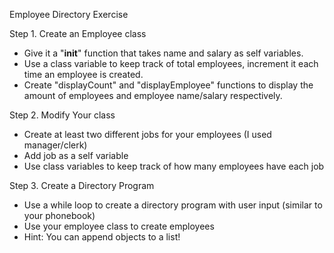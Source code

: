 Employee Directory Exercise

Step 1. Create an Employee class
* Give it a "__init__" function that takes name and salary as self variables.
* Use a class variable to keep track of total employees, increment it each time an employee is created.
* Create "displayCount" and "displayEmployee" functions to display the amount of employees and employee name/salary respectively.

Step 2. Modify Your class
* Create at least two different jobs for your employees (I used manager/clerk)
* Add job as a self variable
* Use class variables to keep track of how many employees have each job

Step 3. Create a Directory Program
* Use a while loop to create a directory program with user input (similar to your phonebook)
* Use your employee class to create employees
* Hint: You can append objects to a list!
